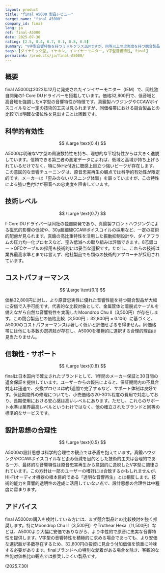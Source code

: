 ```yaml
---
layout: product
title: "final A5000 製品レビュー"
target_name: "final A5000"
company_id: final
lang: ja
ref: final-A5000
date: 2025-07-30
rating: [2.5, 0.4, 0.7, 0.1, 0.8, 0.5]
summary: "V字型音響特性を持つミドルクラスIEMですが、同等以上の忠実度を持つ競合製品が大幅に安価に存在するため、コストパフォーマンスの観点では推奨しにくい製品です。"
tags: [ダイナミック型, イヤホン, インイヤーモニター, V字型音響特性, final]
permalink: /products/ja/final-A5000/
---
```

## 概要

final A5000は2022年12月に発売されたインイヤーモニター（IEM）で、同社独自開発のf-Core DUドライバーを搭載しています。価格32,800円で、低音域と高音域を強調したV字型の音響特性が特徴です。真鍮製ハウジングやCCAWボイスコイルなど一定の技術的工夫は見られますが、同価格帯における競合製品との比較では明確な優位性を見出すことは困難です。

## 科学的有効性

$$ \Large \text{0.4} $$

A5000は明確なV字型の周波数特性を持ち、理想的な平坦特性からは大きく逸脱しています。信頼できる第三者の測定データによれば、低域と高域が持ち上げられているだけでなく、特に5kHz付近に聴感上目立つ強いピークが存在します。この意図的な音響チューニングは、原音忠実再生の観点では科学的有効性が限定的です。メーカーは「歪みのないリスニング体験」を謳っていますが、この特性による強い色付けが原音への忠実度を阻害しています。

## 技術レベル

$$ \Large \text{0.7} $$

f-Core DUドライバーは同社の独自開発であり、真鍮製フロントハウジングによる磁気的影響の低減や、30μ超細線CCAWボイスコイルの採用など、一定の技術的配慮が見られます。真鍮の高比重特性を活用した振動抑制設計や、ダイアフラムの圧力均一化プロセスなど、歪み低減への取り組みは評価できます。8芯銀コートOFCケーブルの採用も技術的には妥当な選択です。ただし、これらの技術は業界最高水準とまでは言えず、他社製品でも類似の技術的アプローチが採用されています。

## コストパフォーマンス

$$ \Large \text{0.1} $$

価格32,800円に対し、より原音忠実性に優れた音響性能を持つ競合製品が大幅に安価で入手可能です。代表的な比較対象として、金属筐体と着脱式ケーブルを備えながら自然な音響特性を実現したMoondrop Chu II（3,500円）が存在します。この競合製品との価格比較（3,500円 ÷ 32,800円 = 0.106）に基づくと、A5000のコストパフォーマンスは著しく低いと評価せざるを得ません。同価格帯には他にも多数の選択肢が存在し、A5000を積極的に選択する合理的理由は見当たりません。

## 信頼性・サポート

$$ \Large \text{0.8} $$

finalは日本国内で確立されたブランドとして、1年間のメーカー保証と30日間の返金保証を提供しています。ユーザーからの報告によると、保証期間内の不具合対応は迅速で、交換プロセスは約1週間で完了するなど、サポート体制は良好です。保証期間外の修理についても、小売価格の20-30%程度の費用で対応しており、長期使用における安心感は高いレベルにあります。ただし、これらのサポート水準は業界最高レベルというわけではなく、他の確立されたブランドと同等の標準的なサービスです。

## 設計思想の合理性

$$ \Large \text{0.5} $$

A5000の設計思想は科学的合理性の観点では矛盾を抱えています。真鍮ハウジングやCCAWボイスコイルなど歪み低減を目的とした技術的工夫は合理的である一方、最終的な音響特性は原音忠実再生から意図的に逸脱したV字型に調律されています。この方針は一部のユーザーの嗜好には合致するかもしれませんが、Hi-Fiオーディオ機器の根本目的である「透明な音響再生」とは相反します。技術的能力を音響的透明性の達成に活用していない点で、設計思想の合理性は中程度に留まります。

## アドバイス

final A5000の購入を検討している方には、まず競合製品との比較検討を強く推奨します。特にMoondrop Chu II（3,500円）やTruthear Hexa（11,500円）などは、A5000より大幅に安価でありながら、より中性的で原音に忠実な音響特性を提供します。V字型の音響特性を積極的に求める場合であっても、より安価な選択肢が多数存在するため、32,800円の投資に見合う付加価値を慎重に吟味する必要があります。finalブランドへの特別な愛着がある場合を除き、客観的な性能対価格比の観点では推奨しにくい製品です。

(2025.7.30)
